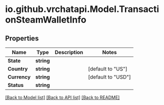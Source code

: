 # io.github.vrchatapi.Model.TransactionSteamWalletInfo

## Properties

Name | Type | Description | Notes
------------ | ------------- | ------------- | -------------
**State** | **string** |  | 
**Country** | **string** |  | [default to "US"]
**Currency** | **string** |  | [default to "USD"]
**Status** | **string** |  | 

[[Back to Model list]](../README.md#documentation-for-models) [[Back to API list]](../README.md#documentation-for-api-endpoints) [[Back to README]](../README.md)

